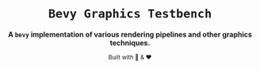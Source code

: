 <div align="center">

  <h1><code>Bevy Graphics Testbench</code></h1>

  <strong>A <code>bevy</code> implementation of various rendering pipelines and other graphics techniques.</strong>

  <sub>Built with 🦀 & &#10084;</sub>
</div>